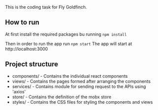 This is the coding task for Fly Goldfinch.

## How to run
At first install the required packages bu running
`npm install`

Then in order to run the app run
`npm start`
The app will start at http://localhost:3000

## Project structure
* components/ - Contains the individual react components
* views/      - Contains the pages formed after arranging the components
* services/   - Contains module for sending request to the APIs using 'axios'
* store/      - Contains the definition of the mobx store
* styles/     - Contains the CSS files for styling the components and views